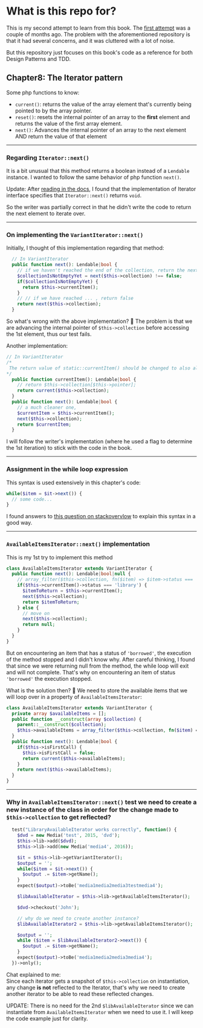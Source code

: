 # What is this repo for?
This is my second attempt to learn from this book. The [first attempt](https://github.com/Mohammed-Lashein/scandiweb-BE-prototype) was a couple of months ago. The problem with the aforementioned repository is that it had several concerns, and it was cluttered with a lot of noise.

But this repository just focuses on this book's code as a reference for both Design Patterns and TDD.

## Chapter8: The Iterator pattern
Some php functions to know: 
- `current()`: returns the value of the array element that's currently being pointed to by the array pointer.
- `reset()`: resets the internal pointer of an array to the **first** element and returns the value of the first array element.
- `next()`: Advances the internal pointer of an array to the next element AND return the value of that element
______
### Regarding `Iterator::next()`
It is a bit unusual that this method returns a boolean instead of a `Lendable` instance.
I wanted to follow the same behavior of php function `next()`.

Update: After [reading in the docs](https://www.php.net/manual/en/iterator.next.php), I found that the implementation of Iterator interface specifies that `Iterator::next()` returns `void`.

So the writer was partially correct in that he didn't write the code to return the next element to iterate over.
____
### On implementing the `VariantIterator::next()`
Initially, I thought of this implementation regarding that method: 
```php
  // In VariantIterator 
  public function next(): Lendable|bool {
    // if we haven't reached the end of the collection, return the next el in the collection 
    $collectionIsNotEmptyYet = next($this->collection) !== false;
    if($collectionIsNotEmptyYet) {
      return $this->currentItem();
    }
    // // if we have reached ... , return false
    return next($this->collection);
  }
```
So what's wrong with the above implementation? 🤔
The problem is that we are advancing the internal pointer of `$this->collection` before accessing the 1st element, thus our test fails.

Another implementation: 
```php
// In VariantIterator
/*
 The return value of static::currentItem() should be changed to also allow a bool. The last iteration of static::next() will return it. 
*/
  public function currentItem(): Lendable|bool {
    // return $this->collection[$this->pointer];
    return current($this->collection);
  }
  public function next(): Lendable|bool {
    // a much cleaner one, 
    $currentItem = $this->currentItem();
    next($this->collection);
    return $currentItem;
  }
```
I will follow the writer's implementation (where he used a flag to determine the 1st iteration) to stick with the code in the book.
____
### Assignment in the while loop expression
This syntax is used extensively in this chapter's code: 
```php
while($item = $it->next()) {
  // some code...
}
```
I found answers to [this question on stackovervlow](https://stackoverflow.com/questions/6681075/while-loop-in-php-with-assignment-operator) to explain this syntax in a good way.
____
### `AvailableItemsIterator::next()` implementation
  This is my 1st try to implement this method
```php
class AvailableItemsIterator extends VariantIterator {
  public function next(): Lendable|bool|null {
    // array_filter($this->collection, fn($item) => $item->status === 'library');
    if($this->currentItem()->status === 'library') {
      $itemToReturn = $this->currentItem();
      next($this->collection);
      return $itemToReturn;
    } else {
      // move on
      next($this->collection);
      return null;
    }
  }
}
```
But on encountering an item that has a status of `'borrowed'`, the execution of the method stopped and I didn't know why.
After careful thinking, I found that since we were returning null from the method, the while loop will exit and will not complete.
That's why on encountering an item of status `'borrowed'` the execution stopped.

What is the solution then? 🤔
We need to store the available items that we will loop over in a property of `AvailableItemsIterator`: 
```php
class AvailableItemsIterator extends VariantIterator {
  private array $availableItems = [];
  public function __construct(array $collection) {
    parent::__construct($collection);
    $this->availableItems = array_filter($this->collection, fn($item) => $item->status === 'library');
  }
  public function next(): Lendable|bool {
    if($this->isFirstCall) {
      $this->isFirstCall = false;
      return current($this->availableItems);
    }
    return next($this->availableItems);
  }
}
```
____
### Why in `AvailableItemsIterator::next()` test we need to create a new instance of the class in order for the change made to `$this->collection` to get reflected?
```php
  test("LibraryAvailableIterator works correctly", function() {
    $dvd = new Media('test', 2015, 'dvd');
    $this->lib->add($dvd);
    $this->lib->add(new Media('media4', 2016));

    $it = $this->lib->getVariantIterator();
    $output = '';
    while($item = $it->next()) {
      $output .= $item->getName();
    }
    expect($output)->toBe('media1media2media3testmedia4');

    $libAvailableIterator = $this->lib->getAvailableItemsIterator();

    $dvd->checkout('John');

    // why do we need to create another instance?
    $libAvailableIterator2 = $this->lib->getAvailableItemsIterator();

    $output = '';
    while ($item = $libAvailableIterator2->next()) {
      $output .= $item->getName();
    }
    expect($output)->toBe('media1media2media3media4');
  })->only();
```
Chat explained to me:  
Since each iterator gets a snapshot of `$this->collection` on instantiation, any change **is not** reflected to the Iterator, that's why we need to create another iterator to be able to read these reflected changes.

UPDATE: There is no need for the 2nd `$libAvailableIterator` since we can instantiate from `AvailableItemsIterator` when we need to use it. I will keep the code example just for clarity.
